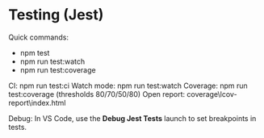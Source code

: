 # Testing (Jest)

Quick commands:

- npm test
- npm run test:watch
- npm run test:coverage

CI: npm run test:ci
Watch mode: npm run test:watch
Coverage: npm run test:coverage (thresholds 80/70/50/80)
Open report: coverage\\lcov-report\\index.html

Debug: In VS Code, use the **Debug Jest Tests** launch to set breakpoints in tests.
